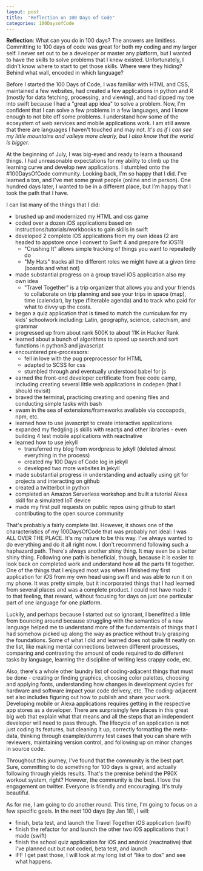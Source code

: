 ```yaml
---
layout: post
title:  "Reflection on 100 Days of Code"
categories: 100DaysofCode
---
```

**Reflection**:
What can you do in 100 days? The answers are limitless. Committing to 100 days of code was great for both my coding and my larger self.  I never set out to be a developer or master any platform, but I wanted to have the skills to solve problems that I knew existed. Unfortunately, I didn't know where to start to get those skills. Where were they hiding? Behind what wall, encoded in which language?

Before I started the 100 Days of Code, I was familiar with HTML and CSS, maintained a few websites, had created a few applications in python and R (mostly for data fetching, processing, and viewing), and had dipped my toe into swift because I had a "great app idea" to solve a problem. Now, I'm confident that I can solve a few problems in a few languages, and I know enough to not bite off some problems. I understand how some of the ecosystem of web services and mobile applications work. I am still aware that there are languages I haven't touched and may not. *It's as if I can see my little mountains and valleys more clearly, but I also know that the world is bigger.* 

At the beginning of July, I was big-eyed and ready to learn a thousand things. I had unreasonable expectations for my ability to climb up the learning curve and develop new applications. I stumbled onto the #100DaysOfCode community. Looking back, I'm so happy that I did. I've learned a ton, and I've met some great people (online and in person). One hundred days later, I wanted to be in a different place, but I'm happy that I took the path that I have. 

I can list many of the things that I did:

+ brushed up and modernized my HTML and css game
+ coded over a dozen iOS applications based on instructions/tutorials/workbooks to gain skills in swift 
+ developed 2 complete iOS applications from my own ideas (2 are headed to appstore once I convert to Swift 4 and prepare for iOS11)
    + "Crushing It" allows simple tracking of things you want to repeatedly do
    + "My Hats" tracks all the different roles we might have at a given time (boards and what not)
+ made substantial progress on a group travel iOS application also my own idea
    + "Travel Together" is a trip organizer that allows you and your friends to collaborate on trip planning and see your trips in space (map), time (calendar), by type (filterable agenda) and to track who paid for what to divvy up the costs.
+ began a quiz application that is timed to match the curriculum for my kids' schoolwork including: Latin, geography, science, catechism, and grammar
+ progressed up from about rank 500K to about 11K in Hacker Rank
+ learned about a bunch of algorithms to speed up search and sort functions in python3 and javascript
+ encountered pre-processors:
    + fell in love with the pug preprocessor for HTML
    + adapted to SCSS for css
    + stumbled through and eventually understood babel for js
+ earned the front-end developer certificate from free code camp, including creating several little web applications in codepen (that I should revisit)
+ braved the terminal, practicing creating and opening files and conducting simple tasks with bash
+ swam in the sea of extensions/frameworks available via cocoapods, npm, etc. 
+ learned how to use javascript to create interactive applications 
+ expanded my fledgling js skills with reactjs and other libraries - even building 4 test mobile applications with reactnative
+ learned how to use jekyll 
    + transferred my blog from wordpress to jekyll (deleted almost everything in the process)
    + created my 100 Days of Code log in jekyll
    + developed two more websites in jekyll
+ made substantial progress in understanding and actually using git for projects and interacting on github
+ created a twitterbot in python
+ completed an Amazon Serverless workshop and built a tutorial Alexa skill for a simulated IoT device
+ made my first pull requests on public repos using github to start contributing to the open source community

That's probably a fairly complete list. However, it shows one of the characteristics of my 100DaysOfCode that was probably not ideal: I was ALL OVER THE PLACE. It's my nature to be this way. I've always wanted to do everything and do it all right now. I don't recommend following such a haphazard path. There's always another shiny thing. It may even be a better shiny thing. Following one path is beneficial, though, because it is easier to look back on completed work and understand how all the parts fit together. One of the things that I enjoyed most was when I finished my first application for iOS from my own head using swift and was able to run it on my phone. It was pretty simple, but it incorporated things that I had learned from several places and was a complete product. I could not have made it to that feeling, that reward, without focusing for days on just one particular part of one language for one platform. 

Luckily, and perhaps because I started out so ignorant, I benefitted a little from bouncing around because struggling with the semantics of a new language helped me to understand more of the fundamentals of things that I had somehow picked up along the way as practice without truly grasping the foundations. Some of what I did and learned does not quite fit neatly on the list, like making mental connections between different processes, comparing and contrasting the amount of code required to do different tasks by language, learning the discipline of writing less crappy code, etc.

Also, there's a whole other laundry list of coding-adjacent things that must be done - creating or finding graphics, choosing color palettes, choosing and applying fonts, understanding how changes in development cycles for hardware and software impact your code delivery, etc. The coding-adjacent set also includes figuring out how to publish and share your work. Developing mobile or Alexa applications requires getting in the respective app stores as a developer. There are surprisingly few places in this great big web that explain what that means and all the steps that an independent developer will need to pass through. The lifecycle of an application is not just coding its features, but cleaning it up, correctly formatting the meta-data, thinking through example/dummy test cases that you can share with reviewers, maintaining version control, and following up on minor changes in source code.

Throughout this journey, I've found that the community is the best part. Sure, committing to do something for 100 days is great, and actually following through yields results. That's the premise behind the P90X workout system, right? However, the community is the best. I love the engagement on twitter. Everyone is friendly and encouraging. It's truly beautiful.

As for me, I am going to do another round. This time, I'm going to focus on a few specific goals. In the next 100 days (by Jan 18), I will:
+ finish, beta test, and launch the Travel Together iOS application (swift)
+ finish the refactor for and launch the other two iOS applications that I made (swift) 
+ finish the school quiz application for iOS and android (reactnative) that I've planned out but not coded, beta test, and launch
+ IFF I get past those, I will look at my long list of "like to dos" and see what happens.
